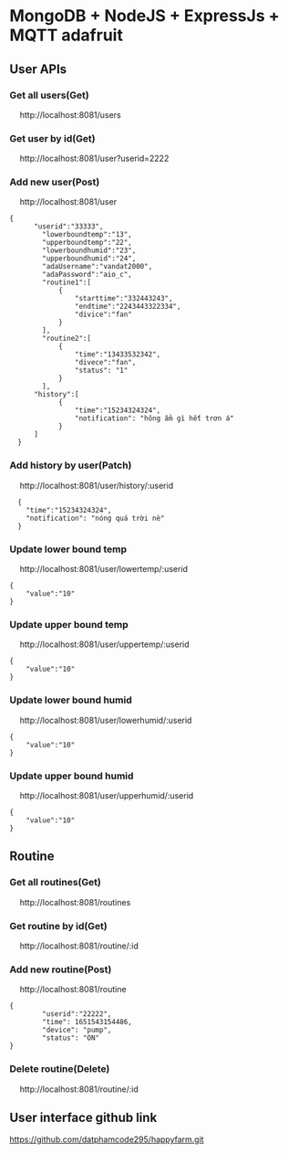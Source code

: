 # MongoDB + NodeJS + ExpressJs + MQTT adafruit
## User APIs

### Get all users(Get)
&emsp; http://localhost:8081/users

### Get user by id(Get)
&emsp; http://localhost:8081/user?userid=2222

### Add new user(Post)
&emsp; http://localhost:8081/user

```
{
      "userid":"33333",
	    "lowerboundtemp":"13",
    	"upperboundtemp":"22",
    	"lowerboundhumid":"23",
    	"upperboundhumid":"24",
        "adaUsername":"vandat2000",
        "adaPassword":"aio_c",
    	"routine1":[
      		{
      			"starttime":"332443243",
      			"endtime":"2243443322334",
      			"divice":"fan"
      		}
    	],
    	"routine2":[
      		{
      			"time":"13433532342",
      			"divece":"fan",
      			"status": "1" 
      		}
      	],
      "history":[
      		{
      			"time":"15234324324",
      			"notification": "hông ẩm gì hết trơn á"
      		}
      ]
  }
```

### Add history by user(Patch)
&emsp; http://localhost:8081/user/history/:userid

```
  {
    "time":"15234324324",
    "notification": "nóng quá trời nè"
  }
```

### Update lower bound temp
&emsp; http://localhost:8081/user/lowertemp/:userid

```
{
    "value":"10"
}
```

### Update upper bound temp
&emsp; http://localhost:8081/user/uppertemp/:userid

```
{
    "value":"10"
}
```

### Update lower bound humid
&emsp; http://localhost:8081/user/lowerhumid/:userid

```
{
    "value":"10"
}
```

### Update upper bound humid
&emsp; http://localhost:8081/user/upperhumid/:userid

```
{
    "value":"10"
}
```


## Routine

### Get all routines(Get)
&emsp; http://localhost:8081/routines

### Get routine by id(Get)
&emsp; http://localhost:8081/routine/:id

### Add new routine(Post)
&emsp; http://localhost:8081/routine

```
{
        "userid":"22222",
        "time": 1651543154486,
        "device": "pump",
        "status": "ON"
}
```

### Delete routine(Delete)
&emsp; http://localhost:8081/routine/:id

## User interface github link
https://github.com/datphamcode295/happyfarm.git

  
  

